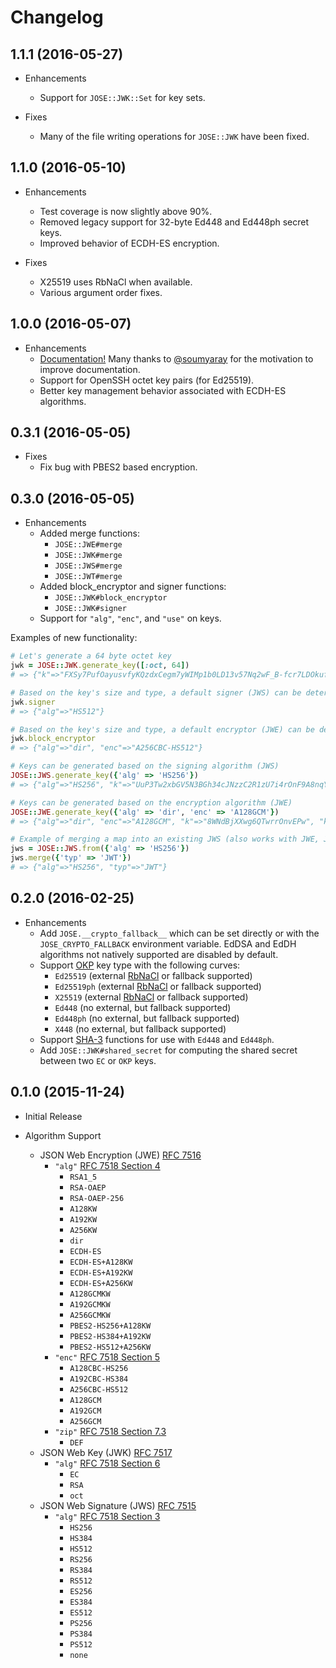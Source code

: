 # Changelog

## 1.1.1 (2016-05-27)

* Enhancements
  * Support for `JOSE::JWK::Set` for key sets.

* Fixes
  * Many of the file writing operations for `JOSE::JWK` have been fixed.

## 1.1.0 (2016-05-10)

* Enhancements
  * Test coverage is now slightly above 90%.
  * Removed legacy support for 32-byte Ed448 and Ed448ph secret keys.
  * Improved behavior of ECDH-ES encryption.

* Fixes
  * X25519 uses RbNaCl when available.
  * Various argument order fixes.

## 1.0.0 (2016-05-07)

* Enhancements
  * [Documentation!](http://www.rubydoc.info/gems/jose) Many thanks to [@soumyaray](https://github.com/soumyaray) for the motivation to improve documentation.
  * Support for OpenSSH octet key pairs (for Ed25519).
  * Better key management behavior associated with ECDH-ES algorithms.

## 0.3.1 (2016-05-05)

* Fixes
  * Fix bug with PBES2 based encryption.

## 0.3.0 (2016-05-05)

* Enhancements
  * Added merge functions:
    * `JOSE::JWE#merge`
    * `JOSE::JWK#merge`
    * `JOSE::JWS#merge`
    * `JOSE::JWT#merge`
  * Added block_encryptor and signer functions:
    * `JOSE::JWK#block_encryptor`
    * `JOSE::JWK#signer`
  * Support for `"alg"`, `"enc"`, and `"use"` on keys.

Examples of new functionality:

```ruby
# Let's generate a 64 byte octet key
jwk = JOSE::JWK.generate_key([:oct, 64])
# => {"k"=>"FXSy7PufOayusvfyKQzdxCegm7yWIMp1b0LD13v57Nq2wF_B-fcr7LDOkufDikmFFsVYWLgrA2zEB--_qqDn3g", "kty"=>"oct"}

# Based on the key's size and type, a default signer (JWS) can be determined
jwk.signer
# => {"alg"=>"HS512"}

# Based on the key's size and type, a default encryptor (JWE) can be determined
jwk.block_encryptor
# => {"alg"=>"dir", "enc"=>"A256CBC-HS512"}

# Keys can be generated based on the signing algorithm (JWS)
JOSE::JWS.generate_key({'alg' => 'HS256'})
# => {"alg"=>"HS256", "k"=>"UuP3Tw2xbGV5N3BGh34cJNzzC2R1zU7i4rOnF9A8nqY", "kty"=>"oct", "use"=>"sig"}

# Keys can be generated based on the encryption algorithm (JWE)
JOSE::JWE.generate_key({'alg' => 'dir', 'enc' => 'A128GCM'})
# => {"alg"=>"dir", "enc"=>"A128GCM", "k"=>"8WNdBjXXwg6QTwrrOnvEPw", "kty"=>"oct", "use"=>"enc"}

# Example of merging a map into an existing JWS (also works with JWE, JWK, and JWT)
jws = JOSE::JWS.from({'alg' => 'HS256'})
jws.merge({'typ' => 'JWT'})
# => {"alg"=>"HS256", "typ"=>"JWT"}
```

## 0.2.0 (2016-02-25)

* Enhancements
  * Add `JOSE.__crypto_fallback__` which can be set directly or with the `JOSE_CRYPTO_FALLBACK` environment variable.  EdDSA and EdDH algorithms not natively supported are disabled by default.
  * Support [OKP](https://tools.ietf.org/html/draft-ietf-jose-cfrg-curves) key type with the following curves:
    * `Ed25519` (external [RbNaCl](https://github.com/cryptosphere/rbnacl) or fallback supported)
    * `Ed25519ph` (external [RbNaCl](https://github.com/cryptosphere/rbnacl) or fallback supported)
    * `X25519` (external [RbNaCl](https://github.com/cryptosphere/rbnacl) or fallback supported)
    * `Ed448` (no external, but fallback supported)
    * `Ed448ph` (no external, but fallback supported)
    * `X448` (no external, but fallback supported)
  * Support [SHA-3](https://en.wikipedia.org/wiki/SHA-3) functions for use with `Ed448` and `Ed448ph`.
  * Add `JOSE::JWK#shared_secret` for computing the shared secret between two `EC` or `OKP` keys.

## 0.1.0 (2015-11-24)

* Initial Release

* Algorithm Support
  * JSON Web Encryption (JWE) [RFC 7516](https://tools.ietf.org/html/rfc7516)
    * `"alg"` [RFC 7518 Section 4](https://tools.ietf.org/html/rfc7518#section-4)
      * `RSA1_5`
      * `RSA-OAEP`
      * `RSA-OAEP-256`
      * `A128KW`
      * `A192KW`
      * `A256KW`
      * `dir`
      * `ECDH-ES`
      * `ECDH-ES+A128KW`
      * `ECDH-ES+A192KW`
      * `ECDH-ES+A256KW`
      * `A128GCMKW`
      * `A192GCMKW`
      * `A256GCMKW`
      * `PBES2-HS256+A128KW`
      * `PBES2-HS384+A192KW`
      * `PBES2-HS512+A256KW`
    * `"enc"` [RFC 7518 Section 5](https://tools.ietf.org/html/rfc7518#section-5)
      * `A128CBC-HS256`
      * `A192CBC-HS384`
      * `A256CBC-HS512`
      * `A128GCM`
      * `A192GCM`
      * `A256GCM`
    * `"zip"` [RFC 7518 Section 7.3](https://tools.ietf.org/html/rfc7518#section-7.3)
      * `DEF`
  * JSON Web Key (JWK) [RFC 7517](https://tools.ietf.org/html/rfc7517)
    * `"alg"` [RFC 7518 Section 6](https://tools.ietf.org/html/rfc7518#section-6)
      * `EC`
      * `RSA`
      * `oct`
  * JSON Web Signature (JWS) [RFC 7515](https://tools.ietf.org/html/rfc7515)
    * `"alg"` [RFC 7518 Section 3](https://tools.ietf.org/html/rfc7518#section-3)
      * `HS256`
      * `HS384`
      * `HS512`
      * `RS256`
      * `RS384`
      * `RS512`
      * `ES256`
      * `ES384`
      * `ES512`
      * `PS256`
      * `PS384`
      * `PS512`
      * `none`
